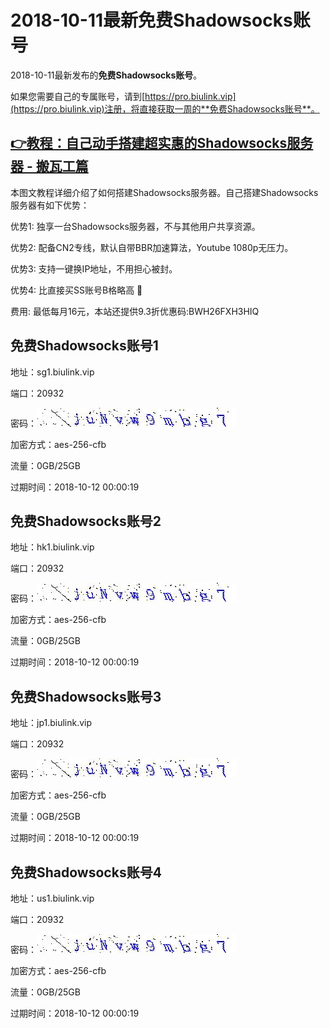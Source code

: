 # 2018-10-11最新**免费Shadowsocks账号**

2018-10-11最新发布的**免费Shadowsocks账号**。

如果您需要自己的专属账号，请到[https://pro.biulink.vip](https://pro.biulink.vip)注册，将直接获取一周的**免费Shadowsocks账号**。

## [👉教程：自己动手搭建超实惠的Shadowsocks服务器 - 搬瓦工篇](https://github.com/Biulink/ShadowsocksTutorials/blob/master/%E6%95%99%E6%82%A8%E8%87%AA%E5%B7%B1%E5%8A%A8%E6%89%8B%E6%90%AD%E5%BB%BA%E8%B6%85%E5%AE%9E%E6%83%A0%E7%9A%84Shadowsocks%E6%9C%8D%E5%8A%A1%E5%99%A8%20-%20%E6%90%AC%E7%93%A6%E5%B7%A5%E7%AF%87.md)
  
  本图文教程详细介绍了如何搭建Shadowsocks服务器。自己搭建Shadowsocks服务器有如下优势：

  优势1: 独享一台Shadowsocks服务器，不与其他用户共享资源。

  优势2: 配备CN2专线，默认自带BBR加速算法，Youtube 1080p无压力。

  优势3: 支持一键换IP地址，不用担心被封。

  优势4: 比直接买SS账号B格略高 🙂

  费用: 最低每月16元，本站还提供9.3折优惠码:BWH26FXH3HIQ
## 免费Shadowsocks账号1

地址：sg1.biulink.vip

端口：20932

密码：![免费Shadowsocks账号密码](../password/6f06b61d-fb27-479e-928f-f496ad45366f.jpg)

加密方式：aes-256-cfb

流量：0GB/25GB

过期时间：2018-10-12 00:00:19

## 免费Shadowsocks账号2

地址：hk1.biulink.vip

端口：20932

密码：![免费Shadowsocks账号密码](../password/6f06b61d-fb27-479e-928f-f496ad45366f.jpg)

加密方式：aes-256-cfb

流量：0GB/25GB

过期时间：2018-10-12 00:00:19

## 免费Shadowsocks账号3

地址：jp1.biulink.vip

端口：20932

密码：![免费Shadowsocks账号密码](../password/6f06b61d-fb27-479e-928f-f496ad45366f.jpg)

加密方式：aes-256-cfb

流量：0GB/25GB

过期时间：2018-10-12 00:00:19

## 免费Shadowsocks账号4

地址：us1.biulink.vip

端口：20932

密码：![免费Shadowsocks账号密码](../password/6f06b61d-fb27-479e-928f-f496ad45366f.jpg)

加密方式：aes-256-cfb

流量：0GB/25GB

过期时间：2018-10-12 00:00:19

